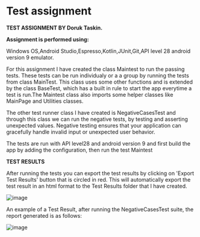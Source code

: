 # Test assignment


<b>TEST ASSIGNMENT BY Doruk Taskin.

Assignment is performed using:</b>

Windows OS,Android Studio,Espresso,Kotlin,JUnit,Git,API level 28 android version 9 emulator.

For this assignment I have created the class Maintest to run the passing tests. These tests can be run individualy or a a group by running the tests from class MainTest.
This class uses some other functions and is extended by the class BaseTest, which has a built in rule to start the app everytime a test is run.The Maintest class also imports some helper classes like MainPage and Utilities classes.

The other test runner class I have created is NegativeCasesTest and through this class we can run the negative tests, by testing and asserting unexpected values.
Negative testing ensures that your application can gracefully handle invalid input or unexpected user behavior.

The tests are run with API level28 and android version 9 and first build the app by adding the configuration, then run the test Maintest


<b>TEST RESULTS</b>

After running the tests you can export the test results by clicking on 'Export Test Results' button that is circled in red. This will automatically export
the test result in an html format to the Test Results folder that I have created. 

![image](https://user-images.githubusercontent.com/32645994/141360478-7a9dc2bb-3717-4935-a97c-dc17e82094c4.png)



An example of a Test Result, after running the NegativeCasesTest suite, the report generated is as follows:

![image](https://user-images.githubusercontent.com/32645994/141385763-11197f58-bcef-45a4-b640-fa2289ab9a8b.png)
